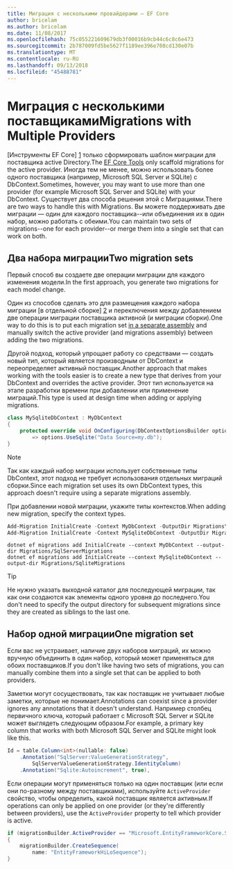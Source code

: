 ```yaml
---
title: Миграция с несколькими провайдерами — EF Core
author: bricelam
ms.author: bricelam
ms.date: 11/08/2017
ms.openlocfilehash: 75c055221609679db3f00016b9cb44c6c8c6e473
ms.sourcegitcommit: 2b787009fd5be5627f1189ee396e708cd130e07b
ms.translationtype: MT
ms.contentlocale: ru-RU
ms.lasthandoff: 09/13/2018
ms.locfileid: "45488781"
---
```

<a name="migrations-with-multiple-providers"></a><span data-ttu-id="64f88-102">Миграция с несколькими поставщиками</span><span class="sxs-lookup"><span data-stu-id="64f88-102">Migrations with Multiple Providers</span></span>
==================================
<span data-ttu-id="64f88-103">[Инструменты EF Core] [ 1] только сформировать шаблон миграции для поставщика active Directory.</span><span class="sxs-lookup"><span data-stu-id="64f88-103">The [EF Core Tools][1] only scaffold migrations for the active provider.</span></span> <span data-ttu-id="64f88-104">Иногда тем не менее, можно использовать более одного поставщика (например, Microsoft SQL Server и SQLite) с DbContext.</span><span class="sxs-lookup"><span data-stu-id="64f88-104">Sometimes, however, you may want to use more than one provider (for example Microsoft SQL Server and SQLite) with your DbContext.</span></span> <span data-ttu-id="64f88-105">Существует два способа решения этой с Миграциями.</span><span class="sxs-lookup"><span data-stu-id="64f88-105">There are two ways to handle this with Migrations.</span></span> <span data-ttu-id="64f88-106">Вы можете поддерживать две миграции — один для каждого поставщика--или объединения их в один набор, можно работать с обеими.</span><span class="sxs-lookup"><span data-stu-id="64f88-106">You can maintain two sets of migrations--one for each provider--or merge them into a single set that can work on both.</span></span>

<a name="two-migration-sets"></a><span data-ttu-id="64f88-107">Два набора миграции</span><span class="sxs-lookup"><span data-stu-id="64f88-107">Two migration sets</span></span>
------------------
<span data-ttu-id="64f88-108">Первый способ вы создаете две операции миграции для каждого изменения модели.</span><span class="sxs-lookup"><span data-stu-id="64f88-108">In the first approach, you generate two migrations for each model change.</span></span>

<span data-ttu-id="64f88-109">Один из способов сделать это для размещения каждого набора миграции [в отдельной сборке] [ 2] и переключения между добавлением две операции миграции поставщика активной (и миграции сборки).</span><span class="sxs-lookup"><span data-stu-id="64f88-109">One way to do this is to put each migration set [in a separate assembly][2] and manually switch the active provider (and migrations assembly) between adding the two migrations.</span></span>

<span data-ttu-id="64f88-110">Другой подход, который упрощает работу со средствами — создать новый тип, который является производным от DbContext и переопределяет активный поставщик.</span><span class="sxs-lookup"><span data-stu-id="64f88-110">Another approach that makes working with the tools easier is to create a new type that derives from your DbContext and overrides the active provider.</span></span> <span data-ttu-id="64f88-111">Этот тип используется на этапе разработки времени при добавлении или применение миграций.</span><span class="sxs-lookup"><span data-stu-id="64f88-111">This type is used at design time when adding or applying migrations.</span></span>

``` csharp
class MySqliteDbContext : MyDbContext
{
    protected override void OnConfiguring(DbContextOptionsBuilder options)
        => options.UseSqlite("Data Source=my.db");
}
```

> [!NOTE]
> <span data-ttu-id="64f88-112">Так как каждый набор миграции использует собственные типы DbContext, этот подход не требует использования отдельных миграций сборки.</span><span class="sxs-lookup"><span data-stu-id="64f88-112">Since each migration set uses its own DbContext types, this approach doesn't require using a separate migrations assembly.</span></span>

<span data-ttu-id="64f88-113">При добавлении новой миграции, укажите типы контекстов.</span><span class="sxs-lookup"><span data-stu-id="64f88-113">When adding new migration, specify the context types.</span></span>

``` powershell
Add-Migration InitialCreate -Context MyDbContext -OutputDir Migrations\SqlServerMigrations
Add-Migration InitialCreate -Context MySqliteDbContext -OutputDir Migrations\SqliteMigrations
```
``` Console
dotnet ef migrations add InitialCreate --context MyDbContext --output-dir Migrations/SqlServerMigrations
dotnet ef migrations add InitialCreate --context MySqliteDbContext --output-dir Migrations/SqliteMigrations
```

> [!TIP]
> <span data-ttu-id="64f88-114">Не нужно указать выходной каталог для последующей миграции, так как они создаются как элементы одного уровня до последнего.</span><span class="sxs-lookup"><span data-stu-id="64f88-114">You don't need to specify the output directory for subsequent migrations since they are created as siblings to the last one.</span></span>

<a name="one-migration-set"></a><span data-ttu-id="64f88-115">Набор одной миграции</span><span class="sxs-lookup"><span data-stu-id="64f88-115">One migration set</span></span>
-----------------
<span data-ttu-id="64f88-116">Если вас не устраивает, наличие двух наборов миграций, их можно вручную объединить в один набор, который может применяться для обоих поставщиков.</span><span class="sxs-lookup"><span data-stu-id="64f88-116">If you don't like having two sets of migrations, you can manually combine them into a single set that can be applied to both providers.</span></span>

<span data-ttu-id="64f88-117">Заметки могут сосуществовать, так как поставщик не учитывает любые заметки, которые не понимает.</span><span class="sxs-lookup"><span data-stu-id="64f88-117">Annotations can coexist since a provider ignores any annotations that it doesn't understand.</span></span> <span data-ttu-id="64f88-118">Например столбец первичного ключа, который работает с Microsoft SQL Server и SQLite может выглядеть следующим образом.</span><span class="sxs-lookup"><span data-stu-id="64f88-118">For example, a primary key column that works with both Microsoft SQL Server and SQLite might look like this.</span></span>

``` csharp
Id = table.Column<int>(nullable: false)
    .Annotation("SqlServer:ValueGenerationStrategy",
        SqlServerValueGenerationStrategy.IdentityColumn)
    .Annotation("Sqlite:Autoincrement", true),
```

<span data-ttu-id="64f88-119">Если операции могут применяться только на один поставщик (или если они по-разному между поставщиками), используйте `ActiveProvider` свойство, чтобы определить, какой поставщик является активным.</span><span class="sxs-lookup"><span data-stu-id="64f88-119">If operations can only be applied on one provider (or they're differently between providers), use the `ActiveProvider` property to tell which provider is active.</span></span>

``` csharp
if (migrationBuilder.ActiveProvider == "Microsoft.EntityFrameworkCore.SqlServer")
{
    migrationBuilder.CreateSequence(
        name: "EntityFrameworkHiLoSequence");
}
```


  [1]: ../../miscellaneous/cli/index.md
  [2]: projects.md
